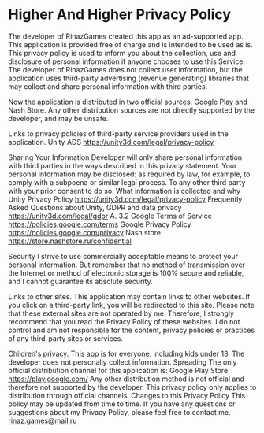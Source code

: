 # Higher And Higher Privacy Policy
The developer of RinazGames created this app as an ad-supported app. This application is provided free of charge and is intended to be used as is. This privacy policy is used to inform you about the collection, use and disclosure of personal information if anyone chooses to use this Service. The developer of RinazGames does not collect user information, but the application uses third-party advertising (revenue generating) libraries that may collect and share personal information with third parties.

Now the application is distributed in two official sources: Google Play and Nash Store. Any other distribution sources are not directly supported by the developer, and may be unsafe.

Links to privacy policies of third-party service providers used in the application. 
Unity ADS https://unity3d.com/legal/privacy-policy

Sharing Your Information
Developer will only share personal information with third parties in the ways described in this privacy statement. Your personal information may be disclosed: as required by law, for example, to comply with a subpoena or similar legal process. To any other third party with your prior consent to do so. What information is collected and why
Unity Privacy Policy https://unity3d.com/legal/privacy-policy
Frequently Asked Questions about Unity, GDPR and data privacy https://unity3d.com/legal/gdpr A. 3.2
Google Terms of Service https://policies.google.com/terms
Google Privacy Policy https://policies.google.com/privacy
Nash store https://store.nashstore.ru/confidential

Security
I strive to use commercially acceptable means to protect your personal information. But remember that no method of transmission over the Internet or method of electronic storage is 100% secure and reliable, and I cannot guarantee its absolute security.

Links to other sites.
This application may contain links to other websites. If you click on a third-party link, you will be redirected to this site. Please note that these external sites are not operated by me. Therefore, I strongly recommend that you read the Privacy Policy of these websites. I do not control and am not responsible for the content, privacy policies or practices of any third-party sites or services.

Children's privacy.
This app is for everyone, including kids under 13. The developer does not personally collect information. Spreading
The only official distribution channel for this application is: Google Play Store https://play.google.com/
Any other distribution method is not official and therefore not supported by the developer. This privacy policy only applies to distribution through official channels. Changes to this Privacy Policy This policy may be updated from time to time. If you have any questions or suggestions about my Privacy Policy, please feel free to contact me.
rinaz.games@mail.ru
